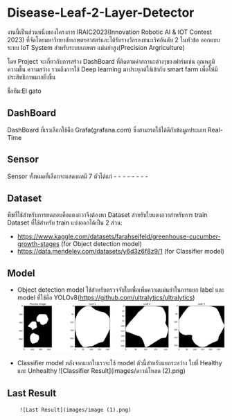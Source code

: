 # Disease-Leaf-2-Layer-Detector
งานนี้เป็นส่วนหนึ่งของโครงการ IRAIC2023(Innovation Robotic AI & IOT Contest 2023) ที่จัดโดยมหาวิทยาลัยเกษตรศาสตร์และได้รับรางวัลรองชนะเริศอันดับ 2 ในหัวข้อ ออกแบบระบบ IoT System สำหรับระบบเกษตร
แม่นยำสูง(Precision Argriculture)

โดย Project จะเกี่ยวกับการสร้าง DashBoard ที่ติดตามค่าสถานะต่างๆของฟาร์มเช่น อุณหภูมิ ความชื้น ความสว่าง รวมถึงการใช้ Deep learning มาประยุกต์ใช้เข้ากับ smart farm เพื่อให้มีประสิทธิภาพมากยิ่งขึ้น

ชื่อทีม:El gato

## DashBoard

DashBoard ที่เราเลือกใช้คือ Grafa(grafana.com) ซึ่งสามารถใช้ได้ดีกับข้อมูลประเภท Real-Time
    

## Sensor

Sensor ทั้งหมดที่เลือกจะแสดงผลมี 7 ตัวได้แก่
    - 
    - 
    - 
    - 
    - 
    - 
    -
    - 

## Dataset
พืชที่ใช้สำหรับการทดสอบคือแตงกวาจึงต้องหา Dataset สำหรับใบแตงกวาสำหรับการ train
Dataset ที่ใช้สำหรับ train แบ่งออกได้เป็น 2 ส่วน:
  - https://www.kaggle.com/datasets/farahseifeld/greenhouse-cucumber-growth-stages (for Object detection model)
  - https://data.mendeley.com/datasets/y6d3z6f8z9/1 (for Classifier model) 

## Model
  - Object detection model ใช้สำหรับตรวจจับใบเพื่อเพิ่มความแม่นยำในการแยก label และ model ที่ใช้คือ YOLOv8(https://github.com/ultralytics/ultralytics)
        ![Yolo Result](images/Yoloresult.png)
    
  - Classifier model หลังจากแยกใบเราจะใช้ model ตัวนี้สำหรับแยกระหว่าง ใบที่ Healthy  และ Unhealthy
        ![Classifier Result](images/ดาวน์โหลด (2).png)

## Last Result
        ![Last Result](images/image (1).png)
